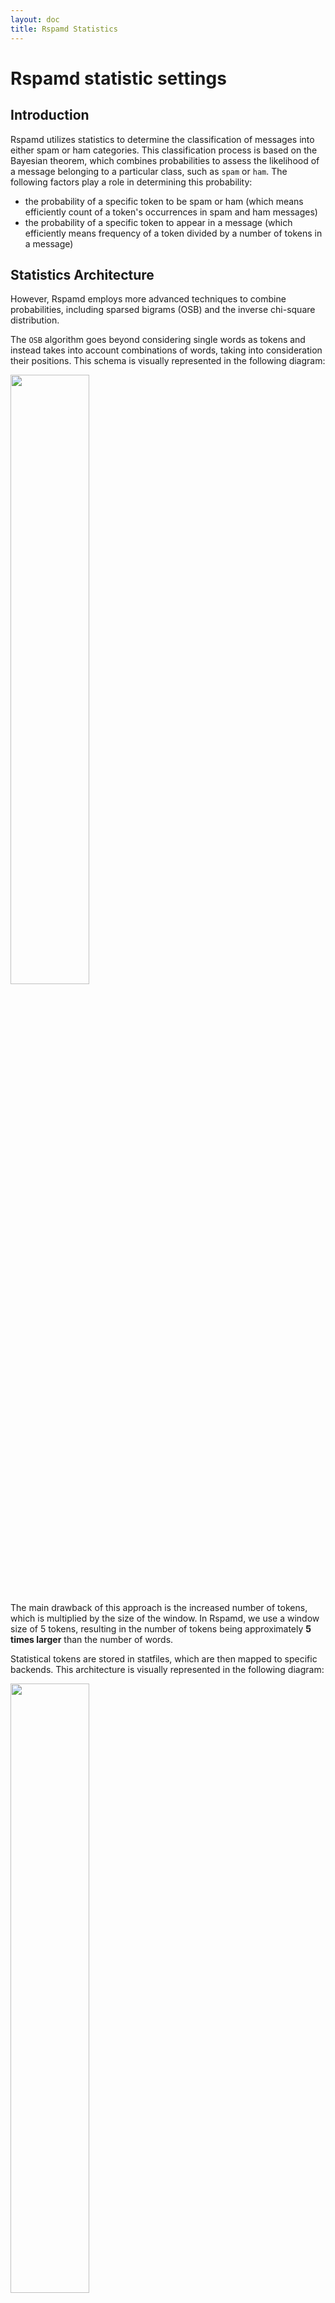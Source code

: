 ```yaml
---
layout: doc
title: Rspamd Statistics
---
```

# Rspamd statistic settings

## Introduction

Rspamd utilizes statistics to determine the classification of messages into either spam or ham categories. This classification process is based on the Bayesian theorem, which combines probabilities to assess the likelihood of a message belonging to a particular class, such as `spam` or `ham`. The following factors play a role in determining this probability:

- the probability of a specific token to be spam or ham (which means efficiently count of a token's occurrences in spam and ham messages)
- the probability of a specific token to appear in a message (which efficiently means frequency of a token divided by a number of tokens in a message)

## Statistics Architecture

However, Rspamd employs more advanced techniques to combine probabilities, including sparsed bigrams (OSB) and the inverse chi-square distribution.

The `OSB` algorithm goes beyond considering single words as tokens and instead takes into account combinations of words, taking into consideration their positions. This schema is visually represented in the following diagram:

<img class="img-responsive" width="50%" src="{{ site.baseurl }}/img/rspamd-schemes.004.png">

The main drawback of this approach is the increased number of tokens, which is multiplied by the size of the window. In Rspamd, we use a window size of 5 tokens, resulting in the number of tokens being approximately **5 times larger** than the number of words.

Statistical tokens are stored in statfiles, which are then mapped to specific backends. This architecture is visually represented in the following diagram:

<img class="img-responsive" width="50%" src="{{ site.baseurl }}/img/rspamd-schemes.005.png">

## Statistics Configuration

Starting from Rspamd 2.0, we recommend using `redis` as the backend and `osb` as the tokenizer, which are set as the default settings. The default configuration settings can be found in the `$CONFDIR/statistic.conf` file.

~~~ucl
classifier "bayes" {
  tokenizer {
    name = "osb";
  }
  cache {
  }
  new_schema = true; # Always use new schema
  store_tokens = false; # Redefine if storing of tokens is desired
  signatures = false; # Store learn signatures
  #per_user = true; # Enable per user classifier
  min_tokens = 11;
  backend = "redis";
  min_learns = 200;

  statfile {
    symbol = "BAYES_HAM";
    spam = false;
  }
  statfile {
    symbol = "BAYES_SPAM";
    spam = true;
  }
  learn_condition = 'return require("lua_bayes_learn").can_learn';

  # Autolearn sample
  # autolearn {
  #  spam_threshold = 6.0; # When to learn spam (score >= threshold)
  #  ham_threshold = -0.5; # When to learn ham (score <= threshold)
  #  check_balance = true; # Check spam and ham balance
  #  min_balance = 0.9; # Keep diff for spam/ham learns for at least this value
  #}

  .include(try=true; priority=1) "$LOCAL_CONFDIR/local.d/classifier-bayes.conf"
  .include(try=true; priority=10) "$LOCAL_CONFDIR/override.d/classifier-bayes.conf"
}

.include(try=true; priority=1) "$LOCAL_CONFDIR/local.d/statistic.conf"
.include(try=true; priority=10) "$LOCAL_CONFDIR/override.d/statistic.conf"
~~~

To enable per-user statistics, you can add the `users_enabled = true` property to the configuration of the classifier. However, it is important to ensure that Rspamd is called at the final delivery stage (e.g., LDA mode) to avoid issues with multi-recipient messages. When dealing with multi-recipient messages, Rspamd will use the first recipient for user-based statistics. 
It's worth noting that Rspamd prioritizes SMTP recipients over MIME ones and gives preference to the special LDA header called `Delivered-To`, which can be appended using the `-d` option for `rspamc`. This allows for more accurate per-user statistics in your configuration.

### Classifier and headers

The classifier in Rspamd learns headers that are specifically defined in the `classify_headers` section of the `options.inc `file. Therefore, there is no need to remove any additional headers (e.g., X-Spam) before the learning process, as these headers will not be utilized for classification purposes. Rspamd also takes into account the `Subject` header, which is tokenized according to the aforementioned rules. Additionally, Rspamd considers various meta-tokens, such as message size or the number of attachments, which are extracted from the messages for further analysis.

## Redis statistics

Supported parameters for the Redis backend are:

- `tokenizer`: leave it as shown for now. Currently, only OSB is supported
- `backend`: set it to Redis
- `servers`: IP or hostname with a port for the Redis server. Use an IP for the loopback interface, if you have defined localhost in /etc/hosts for IPv4 and IPv6, or your Redis server will not be found!
- `write_servers` (optional): If needed, define dedicated servers for learning
- `password` (optional): Password for the Redis server
- `db` (optional): Database to use (though it is recommended to use dedicated Redis instances and not databases in Redis)
- `min_tokens`: minimum number of words required for statistics processing
- `min_learns` (optional): minimum learn to count for **both** spam and ham classes to perform  classification
- `auto-learn` (optional): see below for details
- `per_user` (optional): enable perusers statistics. See above
- `statfile`: Define keys for spam and ham mails.
- `learn_condition` (optional): Lua function for autolearning as described below.
 
You are also recommended to use [`bayes_expiry` module](https://rspamd.com/doc/modules/bayes_expiry.html) to maintain your statistics database.

## Autolearning

Starting from version 1.1, Rspamd introduces autolearning functionality for statfiles. Autolearning occurs after all rules, including statistics, have been processed. However, it only applies if the same symbol has not already been added. For example, if `BAYES_SPAM` is already present in the checking results, the message will not be learned as spam.

There are three options available for specifying autolearning:

* `autolearn = true`: autolearning is performing as spam if a message has `reject` action and as ham if a message has **negative** score
* `autolearn = [-5, 5]`: autolearn as ham if the score is less than `-5` and as spam if the score is more than `5`
* `autolearn = "return function(task) ... end"`: use the following Lua function to detect if autolearn is needed (function should return 'ham' if learn as ham is needed and string 'spam' if learn as spam is needed, if no learning is needed then a function can return anything including `nil`)

Redis backend is highly recommended for autolearning purposes due to its ability to handle high concurrency levels when multiple writers are synchronized properly. Using Redis as the backend ensures efficient and reliable autolearning functionality.
